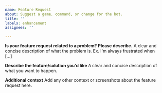 ```yaml
---
name: Feature Request
about: Suggest a game, command, or change for the bot.
title: ''
labels: enhancement
assignees: ''

---
```


**Is your feature request related to a problem? Please describe.**
A clear and concise description of what the problem is. Ex. I'm always frustrated when [...]

**Describe the feature/solution you'd like**
A clear and concise description of what you want to happen.

**Additional context**
Add any other context or screenshots about the feature request here.
